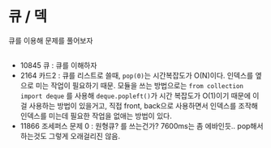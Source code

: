 # 큐 / 덱

큐를 이용해 문제를 풀어보자

## 

- 10845 큐 : 큐를 이해하자
- 2164 카드2 : 큐를 리스트로 쓸때, `pop(0)`는 시간복잡도가 O(N)이다. 
인덱스를 옆으로 미는 작업이 필요하기 때문. 모듈을 쓰는 방법으로는 `from collection import deque` 를 사용해 
`deque.popleft()`가 시간 복잡도가 O(1)이기 때문에 이걸 사용하는 방법이 있을거고, 직접 front, back으로 사용하면서 인덱스를 조작해
인덱스를 미는데 필요한 작업을 없애는 방법이 있다. 
- 11866 조세퍼스 문제 0 : 원형큐? 를 쓰는건가?  7600ms는 좀 에바인듯.. pop해서 하는것도 그렇게 오래걸리진 않음.

